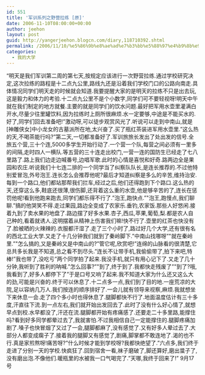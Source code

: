 ```yaml
---
id: 551
title: '军训系列之野营拉练 [原]'
date: 2006-11-10T08:00:00+00:00
author: jeehon
layout: post
guid: http://yangerjeehon.blogcn.com/diary,118710392.shtml
permalink: /2006/11/10/%e5%86%9b%e8%ae%ad%e7%b3%bb%e5%88%97%e4%b9%8b%e9%87%8e%e8%90%a5%e6%8b%89%e7%bb%83-%e5%8e%9f/
categories:
  - 我的大学
---
```

&#8220;明天是我们军训第二周的第七天,按规定应该进行一次野营拉练.通过学校研究决定,这次拉练的路程是十二点九公里,路线九还是沿着我们学校门口的公路向南走.具体情况同学们明天走的时候就会知道.我要提醒大家的是明天的拉练不只是出去玩,这是毅力和体力的考验.十二点九公里不是个小数字,同学们可不要轻视呀!明天中午就在我们制定的地方就餐.主要的就是同学们的饮水问题.最好把军用水壶里灌满白开水,尽量少往里罐饮料,因为拉练时上厕所很麻烦.水一定要够,中途是不能买水的.好了,同学们回去准备吧!&#8221;激动呀,可以徒步观赏风光了.听说可以走到中南山,就是[神雕侠女]中小龙女的古墓派所在地,太兴奋了.买了瓶红茶装进军用水壶里.&#8221;这么热的天,不喝茶能行吗?&#8221;第二天,一切都准备好了.军训旅旅长发出了处出发的信号.全旅五个营,三十个连,5000多学生开始行动了.一个营一个队,每营之间必须有一里多的间隔,走时四人一横队.等五营的三十连走出校门,一营一连的国防生已经走了七八里路了.路上我们边走边喊番号,边唱军歌.此时的心情是喜悦和好奇.路两边全是果园和农庄.听说我们十七连二排的一个同学当了纠察队队长,是连长推荐的.不过他特别爱冒泡,外号泡王.连长怎么会推荐他呢?最后才知道纠察是多么的辛苦,维持治安.每到一个路口,他们都站那帮我们拦车,经过之后,他们还得跑到下个路口.这么热的天,还穿这么多,鞋底还很薄,很伤脚,还背着这么重的水壶,他是够辛苦的了,连长在惩罚他呢!看到他跑来跑去,同学们都乐得不行了.&#8221;泡王,跑快点.&#8221;"泡王,跑慢点,我们聊聊.&#8221;搞的他哭笑不得.走过果园,路边全变成了农家乐.垂钓,农家饭.那些人好悠闲.接着九到了卖水果的地盘了.路边摆了好多水果.杏子,西瓜,苹果,葡萄,梨.都是农人自己种的,看着就诱人.这明摆着从精神上伤害我们嘛!快不行了.壶里的红茶也快没有了.脸被晒的火辣辣的.衣服都汗湿了.走了三个小时了,路过好几个大学,还有很有名的西北工业大学.又走了十几分钟我们就到了秦岭脚下.&#8221;中南山找哪呀&#8221;"就在秦岭里.&#8221;"怎么搞的,又是秦岭又是中南山的?&#8221;管它呢,欣赏吧!&#8221;连绵的山脉看的很清楚,它总共多长我是不知道,总之看不到尽头.&#8221;连长不让带手机,我偷偷带了,拍下来吧,特棒!&#8221;我也带了,没吃亏&#8221;两个同学拍了起来.我没手机,就只有用心记下了.又走了几十分钟,我听到了胜利的呐喊.&#8221;怎么回事?&#8221;"到了,终于到了.我都快走残废了&#8221;"到了?哦,我看到了,好多人都停下了&#8221;于是口号又响了起来.我不知道大家为什么还又这么大的劲,可能是兴奋的.终于可以休息了.十二点多一点,我们到了目的地.一座荒凉的大院,足以容纳几万人.我们按连的顺序排好了.一会儿就有领导来视察,麻烦.我就想坐下来休息一会.走了四个多小时也得休息了.腿脚都快不行了.地面温度估计有三十多度,汗直往下流.到一点左右,我们就开始出发回去了.此时了没有什么好心情了,就想早点到校.水早都没了,汗还在流.腿脚都开始有疼痛感了.还要走二十多里路,能撑住吗?看到好多同学都晕过去了,我就害怕.不过我相信自己一定能撑住的.腿脚疼痛加剧了.嗓子也快冒烟了又过了一会,腿脚都麻了,没有感觉了.又有好多人晕过去了.大部分人都变成瘸子了.接着我的腿脚又有感觉了,剧痛,脚掌都不敢连地了.渴的也不行.真是家煎熬呀!痛苦呀?&#8221;什么时候才能到学校呀?我都快绝望了.&#8221;六点多,我们终于走进了分别一天的学校.快疯狂了.回到宿舍一看,袜子磨破了,脚还算好,磨出螀子了,没有磨出泡.不像他们.暖瓶里的水被我一口气喝完了.&#8221;天哪,我终于回来了!&#8221; 9月17号